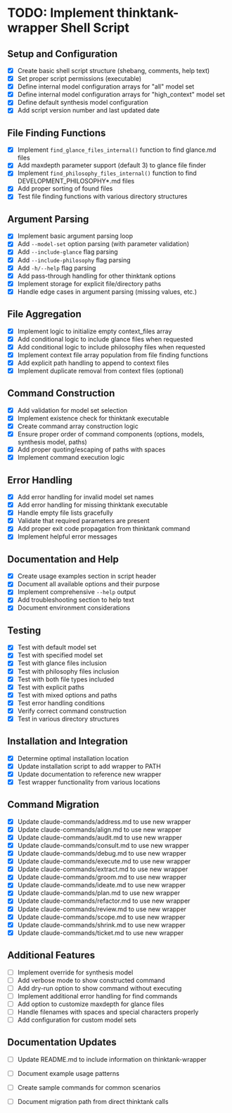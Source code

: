 # TODO: Implement thinktank-wrapper Shell Script

## Setup and Configuration
- [x] Create basic shell script structure (shebang, comments, help text)
- [x] Set proper script permissions (executable)
- [x] Define internal model configuration arrays for "all" model set
- [x] Define internal model configuration arrays for "high_context" model set
- [x] Define default synthesis model configuration
- [x] Add script version number and last updated date

## File Finding Functions
- [x] Implement `find_glance_files_internal()` function to find glance.md files
- [x] Add maxdepth parameter support (default 3) to glance file finder
- [x] Implement `find_philosophy_files_internal()` function to find DEVELOPMENT_PHILOSOPHY*.md files
- [x] Add proper sorting of found files
- [x] Test file finding functions with various directory structures

## Argument Parsing
- [x] Implement basic argument parsing loop
- [x] Add `--model-set` option parsing (with parameter validation)
- [x] Add `--include-glance` flag parsing
- [x] Add `--include-philosophy` flag parsing
- [x] Add `-h/--help` flag parsing
- [x] Add pass-through handling for other thinktank options
- [x] Implement storage for explicit file/directory paths
- [x] Handle edge cases in argument parsing (missing values, etc.)

## File Aggregation
- [x] Implement logic to initialize empty context_files array
- [x] Add conditional logic to include glance files when requested
- [x] Add conditional logic to include philosophy files when requested
- [x] Implement context file array population from file finding functions
- [x] Add explicit path handling to append to context files
- [x] Implement duplicate removal from context files (optional)

## Command Construction
- [x] Add validation for model set selection
- [x] Implement existence check for thinktank executable
- [x] Create command array construction logic
- [x] Ensure proper order of command components (options, models, synthesis model, paths)
- [x] Add proper quoting/escaping of paths with spaces
- [x] Implement command execution logic

## Error Handling
- [x] Add error handling for invalid model set names
- [x] Add error handling for missing thinktank executable
- [x] Handle empty file lists gracefully
- [x] Validate that required parameters are present
- [x] Add proper exit code propagation from thinktank command
- [x] Implement helpful error messages

## Documentation and Help
- [x] Create usage examples section in script header
- [x] Document all available options and their purpose
- [x] Implement comprehensive `--help` output
- [x] Add troubleshooting section to help text
- [x] Document environment considerations

## Testing
- [x] Test with default model set
- [x] Test with specified model set
- [x] Test with glance files inclusion
- [x] Test with philosophy files inclusion
- [x] Test with both file types included
- [x] Test with explicit paths
- [x] Test with mixed options and paths
- [x] Test error handling conditions
- [x] Verify correct command construction
- [x] Test in various directory structures

## Installation and Integration
- [x] Determine optimal installation location
- [x] Update installation script to add wrapper to PATH
- [x] Update documentation to reference new wrapper
- [x] Test wrapper functionality from various locations

## Command Migration
- [x] Update claude-commands/address.md to use new wrapper
- [x] Update claude-commands/align.md to use new wrapper
- [x] Update claude-commands/audit.md to use new wrapper
- [x] Update claude-commands/consult.md to use new wrapper
- [x] Update claude-commands/debug.md to use new wrapper
- [x] Update claude-commands/execute.md to use new wrapper
- [x] Update claude-commands/extract.md to use new wrapper
- [x] Update claude-commands/groom.md to use new wrapper
- [x] Update claude-commands/ideate.md to use new wrapper
- [x] Update claude-commands/plan.md to use new wrapper
- [x] Update claude-commands/refactor.md to use new wrapper
- [x] Update claude-commands/review.md to use new wrapper
- [x] Update claude-commands/scope.md to use new wrapper
- [x] Update claude-commands/shrink.md to use new wrapper
- [x] Update claude-commands/ticket.md to use new wrapper

## Additional Features
- [ ] Implement override for synthesis model
- [ ] Add verbose mode to show constructed command
- [ ] Add dry-run option to show command without executing
- [ ] Implement additional error handling for find commands
- [ ] Add option to customize maxdepth for glance files
- [ ] Handle filenames with spaces and special characters properly
- [ ] Add configuration for custom model sets

## Documentation Updates
- [ ] Update README.md to include information on thinktank-wrapper
- [ ] Document example usage patterns
- [ ] Create sample commands for common scenarios
- [ ] Document migration path from direct thinktank calls

